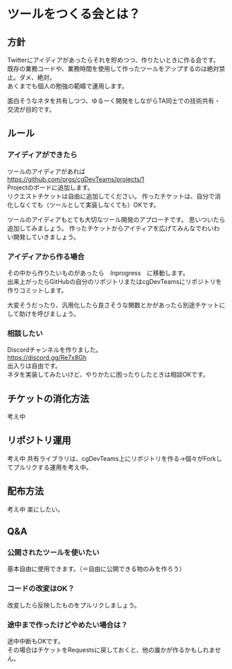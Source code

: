 # ツールをつくる会とは？

## 方針

Twitterにアイディアがあったらそれを貯めつつ、作りたいときに作る会です。  
既存の業務コードや、業務時間を使用して作ったツールをアップするのは絶対禁止。ダメ、絶対。  
あくまでも個人の勉強の範疇で運用します。  
  
面白そうなネタを共有しつつ、ゆるーく開発をしながらTA同士での技術共有・交流が目的です。  

## ルール

### アイディアができたら
ツールのアイディアがあれば  
https://github.com/orgs/cgDevTeams/projects/1  
Projectのボードに追加します。  
リクエストチケットは自由に追加してください。
作ったチケットは、自分で消化しなくても（ツールとして実装しなくても）OKです。

ツールのアイディアもとても大切なツール開発のアプローチです。
思いついたら追加してみましょう。
作ったチケットからアイティアを広げてみんなでわいわい開発していきましょう。

### アイディアから作る場合

その中から作りたいものがあったら　Inprogress　に移動します。  
出来上がったらGitHubの自分のリポジトリまたはcgDevTeamsにリポジトリを作りコミットします。  
  
大変そうだったり、汎用化したら良さそうな関数とかがあったら別途チケットにして助けを呼びましょう。  

### 相談したい

Discordチャンネルを作りました。  
https://discord.gg/Re7x8Gh  
出入りは自由です。  
ネタを実装してみたいけど、やりかたに困ったりしたときは相談OKです。  

## チケットの消化方法

考え中

## リポジトリ運用

考え中
共有ライブラリは、cgDevTeams上にリポジトリを作る→個々がForkしてプルリクする運用を考え中。

## 配布方法

考え中
楽にしたい。

## Q&A

### 公開されたツールを使いたい

基本自由に使用できます。（＝自由に公開できる物のみを作ろう）

### コードの改変はOK？

改変したら反映したものをプルリクしましょう。

### 途中まで作ったけどやめたい場合は？

途中中断もOKです。  
その場合はチケットをRequestsに戻しておくと、他の誰かが作るかもしれません。  
